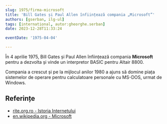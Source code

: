```yaml
---
slug: 1975/firma-microsoft
title: 'Bill Gates și Paul Allen înființează compania „Microsoft”'
authors: [gserban, ilg-ul]
tags: [international, autor:gheorghe.serban]
date: 2023-12-28T11:33:24

eventDate: '1975-04-04'

---
```


În 4 aprilie 1975, Bill Gates și Paul Allen înființează compania
**Microsoft** pentru a dezvolta și vinde un interpretor BASIC
pentru Altair 8800.

<!-- truncate -->

Compania a crescut și pe la mijlocul anilor 1980 a ajuns să domine piața sistemelor de operare pentru calculatoare personale cu MS-DOS, urmat de
Windows.

## Referințe

- [rite.org.ro - Istoria Internetului](https://rite.org.ro/istoria-internetului/)
- [en.wikipedia.org - Microsoft](https://en.wikipedia.org/wiki/Microsoft)
